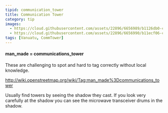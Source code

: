 ```yaml
---
tipid: communication_tower
title: Communication Tower
category: tip
images:
  - https://cloud.githubusercontent.com/assets/22896/6656989/b1126db0-cb12-11e4-98fe-4a4cd6eed4d4.png
  - https://cloud.githubusercontent.com/assets/22896/6656990/b11ecf06-cb12-11e4-9bfc-17f53a9ee8a5.png
tags: [Vanuatu, CommTower]
---
```


#### man_made = communications_tower

These are challenging to spot and hard to tag correctly without local knowledge.

http://wiki.openstreetmap.org/wiki/Tag:man_made%3Dcommunications_tower

Usually find towers by seeing the shadow they cast. If you look very carefully at the shadow you can see the microwave transceiver drums in the shadow.
